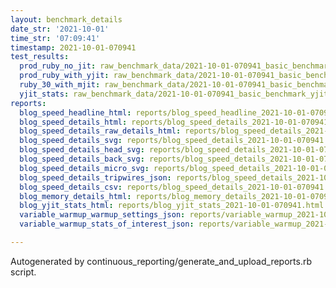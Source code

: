 ```yaml
---
layout: benchmark_details
date_str: '2021-10-01'
time_str: '07:09:41'
timestamp: 2021-10-01-070941
test_results:
  prod_ruby_no_jit: raw_benchmark_data/2021-10-01-070941_basic_benchmark_prod_ruby_no_jit.json
  prod_ruby_with_yjit: raw_benchmark_data/2021-10-01-070941_basic_benchmark_prod_ruby_with_yjit.json
  ruby_30_with_mjit: raw_benchmark_data/2021-10-01-070941_basic_benchmark_ruby_30_with_mjit.json
  yjit_stats: raw_benchmark_data/2021-10-01-070941_basic_benchmark_yjit_stats.json
reports:
  blog_speed_headline_html: reports/blog_speed_headline_2021-10-01-070941.html
  blog_speed_details_html: reports/blog_speed_details_2021-10-01-070941.html
  blog_speed_details_raw_details_html: reports/blog_speed_details_2021-10-01-070941.raw_details.html
  blog_speed_details_svg: reports/blog_speed_details_2021-10-01-070941.svg
  blog_speed_details_head_svg: reports/blog_speed_details_2021-10-01-070941.head.svg
  blog_speed_details_back_svg: reports/blog_speed_details_2021-10-01-070941.back.svg
  blog_speed_details_micro_svg: reports/blog_speed_details_2021-10-01-070941.micro.svg
  blog_speed_details_tripwires_json: reports/blog_speed_details_2021-10-01-070941.tripwires.json
  blog_speed_details_csv: reports/blog_speed_details_2021-10-01-070941.csv
  blog_memory_details_html: reports/blog_memory_details_2021-10-01-070941.html
  blog_yjit_stats_html: reports/blog_yjit_stats_2021-10-01-070941.html
  variable_warmup_warmup_settings_json: reports/variable_warmup_2021-10-01-070941.warmup_settings.json
  variable_warmup_stats_of_interest_json: reports/variable_warmup_2021-10-01-070941.stats_of_interest.json

---
```

Autogenerated by continuous_reporting/generate_and_upload_reports.rb script.
